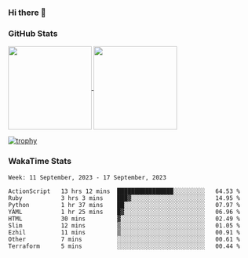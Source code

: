 ### Hi there 👋

### GitHub Stats

<a href="https://github.com/anuraghazra/github-readme-stats">
  <img align="center" height="170px" src="https://github-readme-stats.vercel.app/api/top-langs/?username=tksfjt1024&layout=compact&count_private=true&show_icons=true&show_icons=true&theme=graywhite" />
</a>
<a href="https://github.com/anuraghazra/github-readme-stats">
  <img align="center" height="170px" src="https://github-readme-stats.vercel.app/api?username=tksfjt1024&count_private=true&show_icons=true&show_icons=true&theme=graywhite" />
</a>

[![trophy](https://github-profile-trophy.vercel.app/?username=tksfjt1024)](https://github.com/ryo-ma/github-profile-trophy)

### WakaTime Stats

<!--START_SECTION:waka-->
```text
Week: 11 September, 2023 - 17 September, 2023

ActionScript   13 hrs 12 mins  ████████████████░░░░░░░░░   64.53 % 
Ruby           3 hrs 3 mins    ███▓░░░░░░░░░░░░░░░░░░░░░   14.95 % 
Python         1 hr 37 mins    ██░░░░░░░░░░░░░░░░░░░░░░░   07.97 % 
YAML           1 hr 25 mins    █▓░░░░░░░░░░░░░░░░░░░░░░░   06.96 % 
HTML           30 mins         ▓░░░░░░░░░░░░░░░░░░░░░░░░   02.49 % 
Slim           12 mins         ▒░░░░░░░░░░░░░░░░░░░░░░░░   01.05 % 
Ezhil          11 mins         ▒░░░░░░░░░░░░░░░░░░░░░░░░   00.91 % 
Other          7 mins          ░░░░░░░░░░░░░░░░░░░░░░░░░   00.61 % 
Terraform      5 mins          ░░░░░░░░░░░░░░░░░░░░░░░░░   00.44 % 
```
<!--END_SECTION:waka-->
